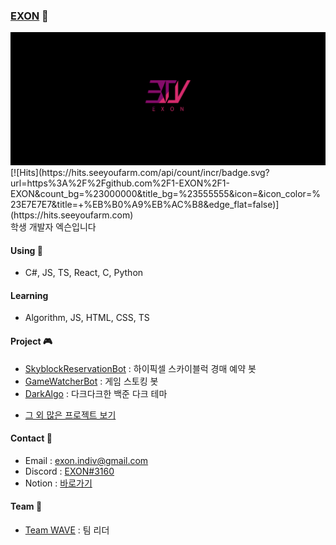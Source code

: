 ### [EXON](https://exon.kr) 👋
<img src="./logoCard.png"/>
[![Hits](https://hits.seeyoufarm.com/api/count/incr/badge.svg?url=https%3A%2F%2Fgithub.com%2F1-EXON%2F1-EXON&count_bg=%23000000&title_bg=%23555555&icon=&icon_color=%23E7E7E7&title=+%EB%B0%A9%EB%AC%B8&edge_flat=false)](https://hits.seeyoufarm.com) <br>
학생 개발자 엑슨입니다

#### Using 🧪
- C#, JS, TS, React, C, Python

#### Learning
- Algorithm, JS, HTML, CSS, TS

#### Project 🎮
- [SkyblockReservationBot](https://github.com/1-EXON/SkyblockReservationBot) : 하이픽셀 스카이블럭 경매 예약 봇
- [GameWatcherBot](https://github.com/1-EXON/GameWatcherBot) : 게임 스토킹 봇
- [DarkAlgo](https://github.com/1-EXON/DarkAlgo) : 다크다크한 백준 다크 테마
+ [그 외 많은 프로젝트 보기](https://github.com/1-EXON?tab=repositories)

#### Contact 📢
- Email : exon.indiv@gmail.com
- Discord : [EXON#3160](https://discord.com/users/774607106732326922)
- Notion : [바로가기](https://blog.exon.kr)

#### Team 💎
- [Team WAVE](https://teamwv.ml) : 팀 리더
